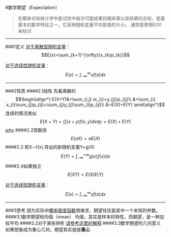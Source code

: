 #数学期望（Expectation）
>在概率论和统计学中是试验中每次可能结果的概率乘以其结果的总和，是最基本的数学特征之一。它反映随机变量平均取值的大小。
通常是使用E(X)来标识

___

###1定义
[对于离散型随机变量](/shu-xue-ji-chu/gai-lv-lun/li-san-xing-sui-ji-bian-liang.md)：$$E(x)=\sum_{k=1}^{\infty}{x_{k}p_{k}}$$


[对于连续性随机变量](/shu-xue-ji-chu/gai-lv-lun/lian-xu-xing-sui-ji-bian-liang.md)：$$E(x)=\int_{-\infty}^{\infty}{xf(x)}dx$$
___
###2性质
####2.1线性
先看离散的
$$\begin{align*} E(X+Y)&=\sum_{i,j} (x_{i}+y_{j})p_{ij}\\ &=\sum_{i} x_{i}\sum_{j}p_{ij}+\sum_{j}y_{j}\sum_{i}p_{ij}\\ &=E(X)+E(Y) \end{align*}$$
连续的情况类似
$$E(X+Y)=\int\int (x+y)f(x,y)dxdy=E(X)+E(Y)$$
[why](/shu-xue-ji-chu/gao-deng-shu-xue/ji-fen/ji-fen-de-xing-zhi.md)
####2.2常数倍
$$E(aX)=aE(X)$$ 
####2.3 若X∼f(x),导出的新随机变量Y=g(X)
$$E(Y)=\int_{-\infty}^{+\infty}g(x)f(x)dx$$
####2.4如果独立
$$E(XY)=E(X)E(Y)$$


[对于连续性随机变量](/shu-xue-ji-chu/gai-lv-lun/lian-xu-xing-sui-ji-bian-liang.md)：$$E(x)=\int_{-\infty}^{\infty}{xf(x)}dx$$

___
###3思考
因为实际中[概率密度函数](/shu-xue-ji-chu/gai-lv-lun/gai-lv-mi-du-han-shu.md)很难求，期望往往是其中一个未知的参数。
####3.1数学期望和均值（mean）
均值，其实是样本的特性，而期望，是一种加权平均
####3.2对于某些辨析
[请参考这里的解释](/shu-xue-ji-chu/gai-lv-lun/fang-cha.md)
####3.3数学期望的几何意义
如果想象成为重心几何，期望其实就是**重心**
